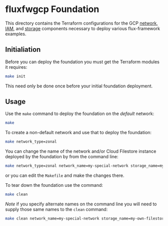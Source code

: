 # fluxfwgcp Foundation

This directory contains the Terraform configurations for the GCP [network](), [IAM](), and [storage]()
components necessary to deploy various flux-framework examples.

## Initialiation

Before you can deploy the foundation you must get the Terraform modules it requires:

```bash
make init
```

This need only be done once before your initial foundation deployment.

## Usage

Use the `make` command to deploy the foundation on the _default_ network:

```bash
make
```

To create a non-default network and use that to deploy the foundation:

```bash
make network_type=zonal
```

You can change the name of the network and/or Cloud Filestore instance deployed by the foundation by
from the command line:

```bash
make network_type=zonal network_name=my-special-network storage_name=my-own-filestore
```

or you can edit the `Makefile` and make the changes there.

To tear down the foundation use the command:

```bash
make clean
```

_Note_ if you specify alternate names on the command line you will need to supply those same names to the 
`clean` command:

```bash
make clean network_name=my-special-network storage_name=my-own-filestore
```
